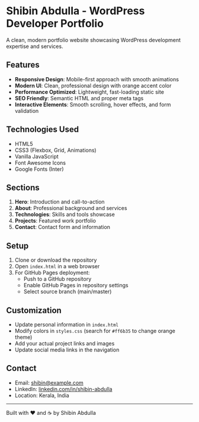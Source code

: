 # Shibin Abdulla - WordPress Developer Portfolio

A clean, modern portfolio website showcasing WordPress development expertise and services.

## Features

- **Responsive Design**: Mobile-first approach with smooth animations
- **Modern UI**: Clean, professional design with orange accent color
- **Performance Optimized**: Lightweight, fast-loading static site
- **SEO Friendly**: Semantic HTML and proper meta tags
- **Interactive Elements**: Smooth scrolling, hover effects, and form validation

## Technologies Used

- HTML5
- CSS3 (Flexbox, Grid, Animations)
- Vanilla JavaScript
- Font Awesome Icons
- Google Fonts (Inter)

## Sections

1. **Hero**: Introduction and call-to-action
2. **About**: Professional background and services
3. **Technologies**: Skills and tools showcase
4. **Projects**: Featured work portfolio
5. **Contact**: Contact form and information

## Setup

1. Clone or download the repository
2. Open `index.html` in a web browser
3. For GitHub Pages deployment:
   - Push to a GitHub repository
   - Enable GitHub Pages in repository settings
   - Select source branch (main/master)

## Customization

- Update personal information in `index.html`
- Modify colors in `styles.css` (search for `#ff6b35` to change orange theme)
- Add your actual project links and images
- Update social media links in the navigation

## Contact

- Email: shibin@example.com
- LinkedIn: [linkedin.com/in/shibin-abdulla](https://linkedin.com/in/shibin-abdulla)
- Location: Kerala, India

---

Built with ❤️ and ☕ by Shibin Abdulla
